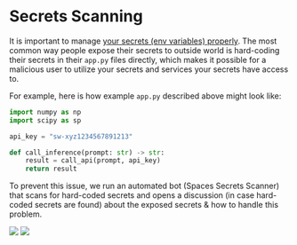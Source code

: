 # Secrets Scanning

It is important to manage [your secrets (env variables) properly](./spaces-overview#managing-the-environment). The most common way people expose their secrets to outside world is hard-coding their secrets in their `app.py` files directly, which makes it possible for a malicious user to utilize your secrets and services your secrets have access to. 

For example, here is how example `app.py` described above might look like:

```py
import numpy as np
import scipy as sp

api_key = "sw-xyz1234567891213"

def call_inference(prompt: str) -> str:
    result = call_api(prompt, api_key)
    return result
```

To prevent this issue, we run an automated bot (Spaces Secrets Scanner) that scans for hard-coded secrets and opens a discussion (in case hard-coded secrets are found) about the exposed secrets & how to handle this problem.

<div class="flex justify-center">
<img class="block dark:hidden" src="https://huggingface.co/datasets/huggingface/documentation-images/resolve/main/hub/token-scanner-light.png"/>
<img class="hidden dark:block" src="https://huggingface.co/datasets/huggingface/documentation-images/resolve/main/hub/token-scanner-dark.png"/>
</div>
